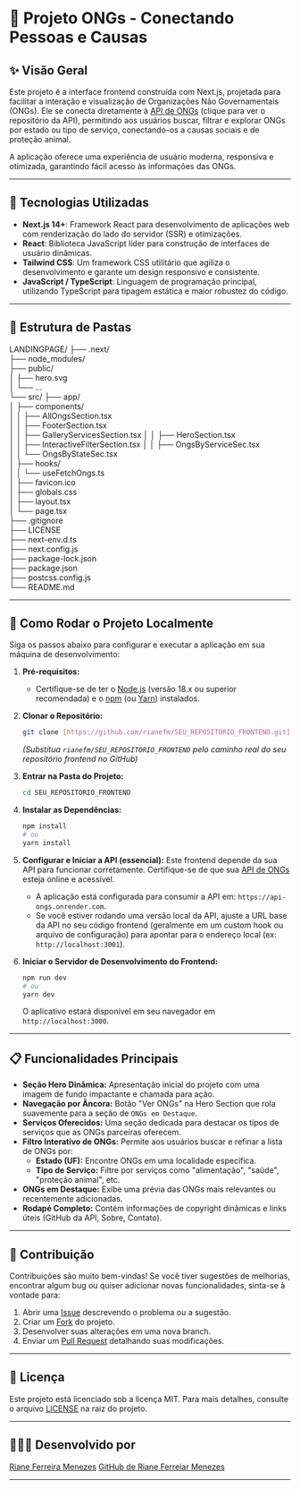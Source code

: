 # 🤝 Projeto ONGs - Conectando Pessoas e Causas

## ✨ Visão Geral

Este projeto é a interface frontend construída com Next.js, projetada para facilitar a interação e visualização de Organizações Não Governamentais (ONGs). Ele se conecta diretamente à [API de ONGs](https://github.com/rianefm/Api_ONGS) (clique para ver o repositório da API), permitindo aos usuários buscar, filtrar e explorar ONGs por estado ou tipo de serviço, conectando-os a causas sociais e de proteção animal.

A aplicação oferece uma experiência de usuário moderna, responsiva e otimizada, garantindo fácil acesso às informações das ONGs.

---

## 🚀 Tecnologias Utilizadas

* **Next.js 14+**: Framework React para desenvolvimento de aplicações web com renderização do lado do servidor (SSR) e otimizações.
* **React**: Biblioteca JavaScript líder para construção de interfaces de usuário dinâmicas.
* **Tailwind CSS**: Um framework CSS utilitário que agiliza o desenvolvimento e garante um design responsivo e consistente.
* **JavaScript / TypeScript**: Linguagem de programação principal, utilizando TypeScript para tipagem estática e maior robustez do código.

---

## 📁 Estrutura de Pastas

LANDINGPAGE/
├── .next/                
├── node_modules/         
├── public/              
│   ├── hero.svg         
│   └── ...              
└── src/
├── app/             
│   ├── components/  
│   │   ├── AllOngsSection.tsx        
│   │   ├── FooterSection.tsx        
│   │   ├── GalleryServicesSection.tsx
│   │   ├── HeroSection.tsx           
│   │   ├── InteractiveFilterSection.tsx
│   │   ├── OngsByServiceSec.tsx     
│   │   └── OngsByStateSec.tsx       
│   ├── hooks/        
│   │   └── useFetchOngs.ts           
│   ├── favicon.ico  
│   ├── globals.css   
│   ├── layout.tsx    
│   └── page.tsx      
├── .gitignore            
├── LICENSE              
├── next-env.d.ts         
├── next.config.js        
├── package-lock.json     
├── package.json          
├── postcss.config.js     
└── README.md 

---

## 🔧 Como Rodar o Projeto Localmente

Siga os passos abaixo para configurar e executar a aplicação em sua máquina de desenvolvimento:

1.  **Pré-requisitos:**
    * Certifique-se de ter o [Node.js](https://nodejs.org/) (versão 18.x ou superior recomendada) e o [npm](https://www.npmjs.com/) (ou [Yarn](https://yarnpkg.com/)) instalados.

2.  **Clonar o Repositório:**
    ```bash
    git clone [https://github.com/rianefm/SEU_REPOSITORIO_FRONTEND.git](https://github.com/rianefm/SEU_REPOSITORIO_FRONTEND.git)
    ```
    *(Substitua `rianefm/SEU_REPOSITORIO_FRONTEND` pelo caminho real do seu repositório frontend no GitHub)*

3.  **Entrar na Pasta do Projeto:**
    ```bash
    cd SEU_REPOSITORIO_FRONTEND
    ```

4.  **Instalar as Dependências:**
    ```bash
    npm install
    # ou
    yarn install
    ```

5.  **Configurar e Iniciar a API (essencial):**
    Este frontend depende da sua API para funcionar corretamente. Certifique-se de que sua [API de ONGs](https://github.com/rianefm/Api_ONGS) esteja online e acessível.
    * A aplicação está configurada para consumir a API em: `https://api-ongs.onrender.com`.
    * Se você estiver rodando uma versão local da API, ajuste a URL base da API no seu código frontend (geralmente em um custom hook ou arquivo de configuração) para apontar para o endereço local (ex: `http://localhost:3001`).

6.  **Iniciar o Servidor de Desenvolvimento do Frontend:**
    ```bash
    npm run dev
    # ou
    yarn dev
    ```

    O aplicativo estará disponível em seu navegador em `http://localhost:3000`.

---

## 📋 Funcionalidades Principais

* **Seção Hero Dinâmica:** Apresentação inicial do projeto com uma imagem de fundo impactante e chamada para ação.
* **Navegação por Âncora:** Botão "Ver ONGs" na Hero Section que rola suavemente para a seção de `ONGs em Destaque`.
* **Serviços Oferecidos:** Uma seção dedicada para destacar os tipos de serviços que as ONGs parceiras oferecem.
* **Filtro Interativo de ONGs:** Permite aos usuários buscar e refinar a lista de ONGs por:
    * **Estado (UF):** Encontre ONGs em uma localidade específica.
    * **Tipo de Serviço:** Filtre por serviços como "alimentação", "saúde", "proteção animal", etc.
* **ONGs em Destaque:** Exibe uma prévia das ONGs mais relevantes ou recentemente adicionadas.
* **Rodapé Completo:** Contém informações de copyright dinâmicas e links úteis (GitHub da API, Sobre, Contato).

---

## 🤝 Contribuição

Contribuições são muito bem-vindas! Se você tiver sugestões de melhorias, encontrar algum bug ou quiser adicionar novas funcionalidades, sinta-se à vontade para:

1.  Abrir uma [Issue](https://github.com/rianefm/SEU_REPOSITORIO_FRONTEND/issues) descrevendo o problema ou a sugestão.
2.  Criar um [Fork](https://github.com/rianefm/SEU_REPOSITORIO_FRONTEND/fork) do projeto.
3.  Desenvolver suas alterações em uma nova branch.
4.  Enviar um [Pull Request](https://github.com/rianefm/SEU_REPOSITORIO_FRONTEND/pulls) detalhando suas modificações.

---

## 📄 Licença

Este projeto está licenciado sob a licença MIT. Para mais detalhes, consulte o arquivo [LICENSE](LICENSE) na raiz do projeto.

---

## 👩🏽‍🦱 Desenvolvido por

[Riane Ferreira Menezes]([linkedin.com/in/rianeferreira](https://www.linkedin.com/in/rianeferreira/)) 
[GitHub de Riane Ferreiar Menezes](https://github.com/rianefm)

---           
